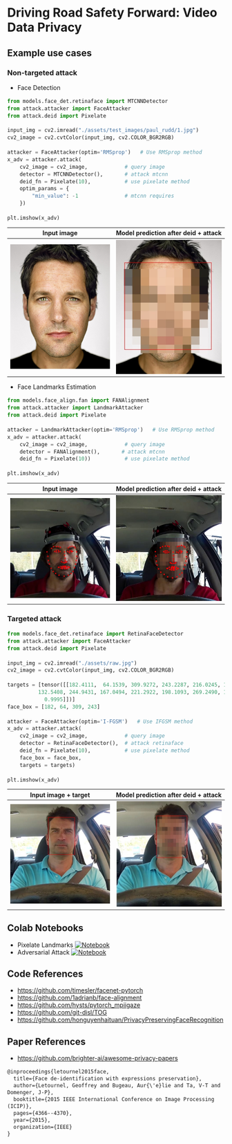 # Driving Road Safety Forward: Video Data Privacy

## Example use cases
### Non-targeted attack

- Face Detection
```python
from models.face_det.retinaface import MTCNNDetector
from attack.attacker import FaceAttacker
from attack.deid import Pixelate

input_img = cv2.imread("./assets/test_images/paul_rudd/1.jpg")
cv2_image = cv2.cvtColor(input_img, cv2.COLOR_BGR2RGB)

attacker = FaceAttacker(optim='RMSprop')   # Use RMSprop method
x_adv = attacker.attack(
    cv2_image = cv2_image,            # query image
    detector = MTCNNDetector(),       # attack mtcnn
    deid_fn = Pixelate(10),           # use pixelate method
    optim_params = {
        "min_value": -1               # mtcnn requires
    }) 
    
plt.imshow(x_adv)
```

| Input image | Model prediction after deid + attack |
|:-------------------------:|:-------------------------:|
|<img width="450" alt="screen" src="assets/test_images/paul_rudd/1.jpg"> | <img width="450" alt="screen" src="assets/deid2.jpg"> |

- Face Landmarks Estimation
```python
from models.face_align.fan import FANAlignment
from attack.attacker import LandmarkAttacker
from attack.deid import Pixelate

attacker = LandmarkAttacker(optim='RMSprop')   # Use RMSprop method
x_adv = attacker.attack(
    cv2_image = cv2_image,            # query image
    detector = FANAlignment(),       # attack mtcnn
    deid_fn = Pixelate(10))           # use pixelate method

plt.imshow(x_adv)
```

| Input image | Model prediction after deid + attack |
|:-------------------------:|:-------------------------:|
|<img width="450" alt="screen" src="assets/lmraw.jpg"> | <img width="450" alt="screen" src="assets/lmdeid.jpg"> |

### Targeted attack
```python
from models.face_det.retinaface import RetinaFaceDetector
from attack.attacker import FaceAttacker
from attack.deid import Pixelate

input_img = cv2.imread("./assets/raw.jpg")
cv2_image = cv2.cvtColor(input_img, cv2.COLOR_BGR2RGB)

targets = [tensor([[182.4111,  64.1539, 309.9272, 243.2287, 216.0245, 131.3289, 276.3042,
          132.5408, 244.9431, 167.0494, 221.2922, 198.1093, 269.2490, 198.9554,
            0.9995]])]
face_box = [182, 64, 309, 243]

attacker = FaceAttacker(optim='I-FGSM')   # Use IFGSM method
x_adv = attacker.attack(
    cv2_image = cv2_image,            # query image
    detector = RetinaFaceDetector(),  # attack retinaface
    deid_fn = Pixelate(10),           # use pixelate method
    face_box = face_box,            
    targets = targets)
    
plt.imshow(x_adv)
```

| Input image + target | Model prediction after deid + attack |
|:-------------------------:|:-------------------------:|
|<img width="450" alt="screen" src="assets/raw.jpg"> | <img width="450" alt="screen" src="assets/deid.jpg"> |

## Colab Notebooks
- Pixelate Landmarks [![Notebook](https://colab.research.google.com/assets/colab-badge.svg)](https://colab.research.google.com/drive/1nhtWSODf3UD7ptKLLzneAbE9MtRq-q-7?usp=sharing)
- Adversarial Attack [![Notebook](https://colab.research.google.com/assets/colab-badge.svg)](https://colab.research.google.com/drive/1ILpV_ovjboPpmqmImZZBEf-Rmv9mRoN8?usp=sharing)

## Code References
- https://github.com/timesler/facenet-pytorch
- https://github.com/1adrianb/face-alignment
- https://github.com/hysts/pytorch_mpiigaze
- https://github.com/git-disl/TOG
- https://github.com/honguyenhaituan/PrivacyPreservingFaceRecognition

## Paper References

- https://github.com/brighter-ai/awesome-privacy-papers

```
@inproceedings{letournel2015face,
  title={Face de-identification with expressions preservation},
  author={Letournel, Geoffrey and Bugeau, Aur{\'e}lie and Ta, V-T and Domenger, J-P},
  booktitle={2015 IEEE International Conference on Image Processing (ICIP)},
  pages={4366--4370},
  year={2015},
  organization={IEEE}
}
```
